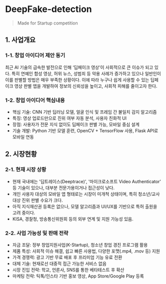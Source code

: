 # DeepFake-detection
> Made for Startup competition

## 1. 사업개요
### 1-1. 창업 아이디어 제안 동기
최근 AI 기술의 급속한 발전으로 인해 ‘딥페이크 영상’이 사회적으로 큰 이슈가 되고 있다. 특히 연예인 합성 영상, 허위 뉴스, 성범죄 등 악용 사례가 증가하고 있으나 일반인이 이를 판별할 방법은 매우 부족한 상황이다. 이에 따라 누구나 쉽게 사용할 수 있는 딥페이크 영상 판별 앱을 개발하여 정보의 신뢰성을 높이고, 사회적 피해를 줄이고자 한다.
### 1-2. 창업 아이디어 핵심내용
- 핵심 기술: CNN 기반 딥러닝 모델, 얼굴 인식 및 프레임 간 불일치 감지 알고리즘
- 특징: 영상 업로드만으로 진위 여부 자동 분석, 사용자 친화적 UI
- 장점: 사용자가 전문 지식 없이도 딥페이크 판별 가능, 모바일 중심 설계
- 기술 개발: Python 기반 모델 훈련, OpenCV + TensorFlow 사용, Flask API로 모바일 연동

## 2. 시장현황
### 2-1. 현재 시장 상황
- 현재 국내에는 '딥트레이스(Deeptrace)', '마이크로소프트 Video Authenticator' 등 기술이 있으나, 대부분 전문가용이거나 접근성이 낮다.
- 개인 사용자 대상의 모바일 앱 형태로는 시장이 미개척 상태이며, 특히 청소년/교사 대상 진위 판별 수요가 크다.
- 아직 지식재산권 등록은 없으나, 모델 알고리즘과 UI/UX를 기반으로 특허 출원을 고려 중이다.
- KISA, 경찰청, 방송통신위원회 등의 외부 연계 및 지원 가능성 있음.
### 2-2. 사업 가능성 및 판매 전략
- 자금 조달: 정부 창업지원사업(K-Startup), 청소년 창업 경진 프로그램 활용
- 제품 특성: 사회적 이슈 해결, 쉽고 빠른 사용법, 다양한 포맷(.mp4, .mov 등) 지원
- 가격 경쟁력: 광고 기반 무료 배포 후 프리미엄 기능 유료 전환
- 대체 기술: 현재로선 대중적 접근 가능한 서비스 없음
- 시장 진입 전략: 학교, 언론사, SNS를 통한 베타테스트 후 확산
- 마케팅 전략: 틱톡/인스타 기반 홍보 영상, App Store/Google Play 등록
